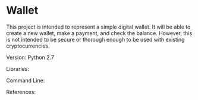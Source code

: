 # Wallet

This project is intended to represent a simple digital wallet. It will be able to create a new wallet, make a payment, 
and check the balance. However, this is not intended to be secure or thorough enough to be used with existing cryptocurrencies.

Version: Python 2.7

Libraries:

Command Line:

References:

